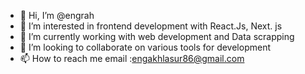 - 👋 Hi, I’m @engrah 
- 👀 I’m interested in frontend development with React.Js, Next. js 
- 🌱 I’m currently working with web development and Data scrapping 
- 💞️ I’m looking to collaborate on various tools for development 
- 📫 How to reach me email :engakhlasur86@gmail.com

